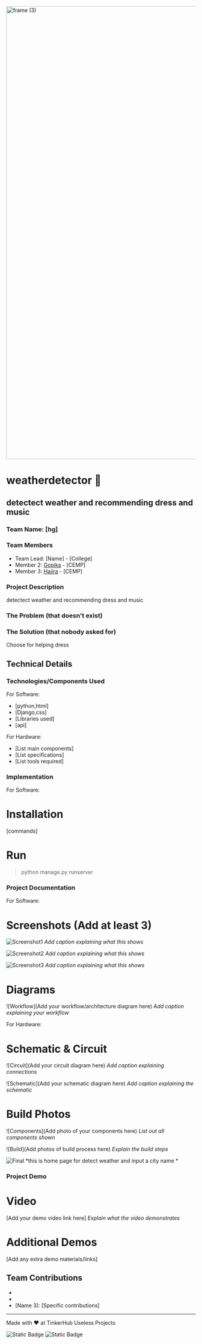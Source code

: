 <img width="3188" height="1202" alt="frame (3)" src="https://github.com/user-attachments/assets/517ad8e9-ad22-457d-9538-a9e62d137cd7" />


# weatherdetector 🎯


## detectect weather and recommending dress and music
### Team Name: [hg]


### Team Members
- Team Lead: [Name] - [College]
- Member 2: [Gopika] - [CEMP]
- Member 3: [Hajira] - [CEMP]

### Project Description
detectect weather and recommending dress and music

### The Problem (that doesn't exist)


### The Solution (that nobody asked for)
Choose for helping dress

## Technical Details
### Technologies/Components Used
For Software:
- [python,html]
- [Django,css]
- [Libraries used]
- [api]

For Hardware:
- [List main components]
- [List specifications]
- [List tools required]

### Implementation
For Software:
# Installation
[commands]

# Run
> python manage.py runserver

### Project Documentation
For Software:

# Screenshots (Add at least 3)
![Screenshot1](screenshot1)
*Add caption explaining what this shows*

![Screenshot2](screenshot2)
*Add caption explaining what this shows*

![Screenshot3](screenshot3)
*Add caption explaining what this shows*

# Diagrams
![Workflow](Add your workflow/architecture diagram here)
*Add caption explaining your workflow*

For Hardware:

# Schematic & Circuit
![Circuit](Add your circuit diagram here)
*Add caption explaining connections*

![Schematic](Add your schematic diagram here)
*Add caption explaining the schematic*

# Build Photos
![Components](Add photo of your components here)
*List out all components shown*

![Build](Add photos of build process here)
*Explain the build steps*

![Final](final_product1)
*this is home page for detect weather and input a city name *

### Project Demo
# Video
[Add your demo video link here]
*Explain what the video demonstrates*

# Additional Demos
[Add any extra demo materials/links]

## Team Contributions
- [Gopika]: [python,danjgo-backend]
- [hajira]: [frontend-htmi,css]
- [Name 3]: [Specific contributions]

---
Made with ❤️ at TinkerHub Useless Projects 

![Static Badge](https://img.shields.io/badge/TinkerHub-24?color=%23000000&link=https%3A%2F%2Fwww.tinkerhub.org%2F)
![Static Badge](https://img.shields.io/badge/UselessProjects--25-25?link=https%3A%2F%2Fwww.tinkerhub.org%2Fevents%2FQ2Q1TQKX6Q%2FUseless%2520Projects)


